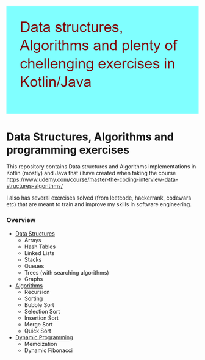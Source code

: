 ![DSA in Kotlin](src/main/banner.png)

# Data Structures, Algorithms and programming exercises

This repository contains Data structures and Algorithms implementations in Kotlin (mostly) and Java that i have created when taking the course https://www.udemy.com/course/master-the-coding-interview-data-structures-algorithms/

I also has several exercises solved (from leetcode, hackerrank, codewars etc) that are meant to train and improve my skills in software engineering.

### Overview
- [Data Structures](https://github.com/ElementalistBTG/Data_Structures/tree/master/src/main/kotlin/data_structures)
    - Arrays
    - Hash Tables
    - Linked Lists
    - Stacks
    - Queues
    - Trees (with searching algorithms)
    - Graphs
- [Algorithms](https://github.com/ElementalistBTG/Data_Structures/tree/master/src/main/kotlin/Algorithms)
    - Recursion
    - Sorting
    - Bubble Sort
    - Selection Sort
    - Insertion Sort
    - Merge Sort
    - Quick Sort
- [Dynamic Programming](https://github.com/ElementalistBTG/Data_Structures/tree/master/src/main/kotlin/dynamic_programming)
    - Memoization
    - Dynamic Fibonacci


